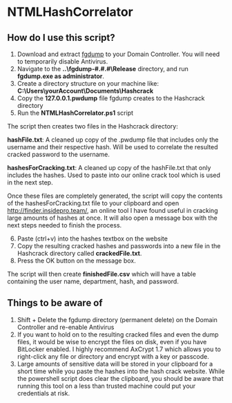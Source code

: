 # NTMLHashCorrelator

## How do I use this script?

1. Download and extract [fgdump](foofus.net/fizzgig/fgdump/fgdump-usage.htm) to your Domain Controller.  You will need to temporarily disable Antivirus.
2. Navigate to the **..\fgdump-#.#.#\Release** directory, and run **fgdump.exe as administrator**.
3. Create a directory structure on your machine like: **C:\Users\yourAccount\Documents\Hashcrack**
4. Copy the **127.0.0.1.pwdump** file fgdump creates to the Hashcrack directory
5. Run the **NTMLHashCorrelator.ps1** script

The script then creates two files in the Hashcrack directory:

**hashFile.txt**: A cleaned up copy of the .pwdump file that includes only the username and their respective hash.  Will be used to correlate the resulted cracked password to the username.

**hashesForCracking.txt**: A cleaned up copy of the hashFile.txt that only includes the hashes.  Used to paste into our online crack tool which is used in the next step.

Once these files are completely generated, the script will copy the contents of the hashesForCracking.txt file to your clipboard and open http://finder.insidepro.team/, an online tool I have found useful in cracking large amounts of hashes at once.  It will also open a message box with the next steps needed to finish the process.

6. Paste (ctrl+v) into the hashes textbox on the website
7. Copy the resulting cracked hashes and passwords into a new file in the Hashcrack directory called **crackedFile.txt**.
8. Press the OK button on the message box.

The script will then create **finishedFile.csv** which will have a table containing the user name, department, hash, and password.

## Things to be aware of

1. Shift + Delete the fgdump directory (permanent delete) on the Domain Controller and re-enable Antivirus
2. If you want to hold on to the resulting cracked files and even the dump files, it would be wise to encrypt the files on disk, even if you have BitLocker enabled. I highly recommend AxCrypt 1.7 which allows you to right-click any file or directory and encrypt with a key or passcode.
3. Large amounts of sensitive data will be stored in your clipboard for a short time while you paste the hashes into the hash crack website. While the powershell script does clear the clipboard, you should be aware that running this tool on a less than trusted machine could put your credentials at risk.
